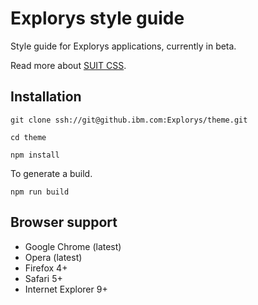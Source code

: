 # Explorys style guide

Style guide for Explorys applications, currently in beta.

Read more about [SUIT CSS](https://github.com/suitcss/suit/).

## Installation

```
git clone ssh://git@github.ibm.com:Explorys/theme.git
```

```
cd theme
```

```
npm install
```

To generate a build.

```
npm run build
```

## Browser support

* Google Chrome (latest)
* Opera (latest)
* Firefox 4+
* Safari 5+
* Internet Explorer 9+
